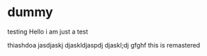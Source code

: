 # dummy
testing
Hello i am just a  test 

thiashdoa
jasdjaskj
djaskldjaspdj
djaskl;dj
gfghf
this is remastered
